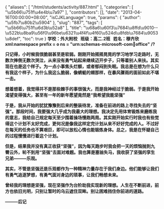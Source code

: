 {
    "aliases": [
        "/html/students/activity/887.html"
    ],
    "categories": [
        "\u5b66\u751f\u4e4b\u7a97"
    ],
    "contributors": [],
    "date": "2013-04-16T00:00:00+08:00",
    "isCJKLanguage": true,
    "params": {
        "author": "\u5fb7\u80b2\u5904"
    },
    "slug": "887",
    "tags": [
        "\u5b66\u751f\u6d3b\u52a8"
    ],
    "title": "\u68a6\u60f3\u7684\u8ffd\u9010--\u522b\u8ba9\u56f0\u96be\u6321\u4f4f\u4f60\u524d\u8fdb\u7684\u9053\u8def",
    "toc": true
}
**学校：外大附校   班级：高二.2班   姓名：穆齐欣xml:namespace prefix = o ns = "urn:schemas-microsoft-com:office:office" /?**

**只记得，小时候我很脆弱甚至是软弱。刚刚开始摇摇晃晃的学习地学习走路时，无数次摔倒无数次哭泣，从来没有勇气站起来继续迈开步子，只等着别人来扶。其实现在也是这个样子。为一点小事焦头烂额，或者郁闷到失眠。我总是在想为什么只有我这个样子，为什么我这么脆弱，像蜻蜓的翅那样，在暴风骤雨的面前如此不堪一击。**

**想着想着，我觉得并不是那些棘手的事很强大，而是我神经过于脆弱。于是我开始渴望变得强大，甚至有一年的新年愿望竟然是“我希望我能坚强”**

**于是，我从开始的犹犹豫豫到后来的整装待发，准备在前进的路上寻找失去的“坚强”。那段时间，我要强大几乎成为我最大的理想。我决定先用体育锻炼来磨练我的意志，我给自己规定每天至少围着操场慢跑两周。其实刚开始实行时我也有些觉得这个计划不太好完成，更何况是像我这样定完计划从来不好好完成的人。不过好在每天的任务也不算艰巨，即可以放松心情也能锻炼身体。总之，我是在怀疑自己的过程慢慢进行着这个计划。**

**但是，结果我并没有真正收获“坚强”，因为每天跑步时我会把一天的烦恼抛到九霄云外，轮不到用“坚强”去面对难题。我也算是塞翁失马，我收获了坚强的孪生兄弟―――乐观。**

**其实，不管是坚强还是乐观都作为一种精神力量存在于我们身边。他们能够让我们有勇气追逐梦想，有勇气面对身边的琐事，让我们畅想未来。**

**曾经我的理想是坚强，现在坚强作为台阶助我实现新的理想。人生在不断前进，前方也依旧光明，只别让暂时的乌云遮住双眸。别让困难挡住你前进的道路。**

**―――后记**

